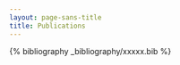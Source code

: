 ```yaml
---
layout: page-sans-title
title: Publications
---
```


<style>
.publications {
  margin: 20px 0;
}

.publication {
  margin-bottom: 20px;
  padding-bottom: 10px;
  border-bottom: 1px solid #eee;
}

.paper-link, .doi-link {
  display: inline-block;
  margin-right: 15px;
  padding: 5px 10px;
  background: #f5f5f5;
  border-radius: 3px;
  text-decoration: none;
  color: #333;
}

.paper-link:hover, .doi-link:hover {
  background: #e5e5e5;
}
</style>

{% bibliography _bibliography/xxxxx.bib %}
